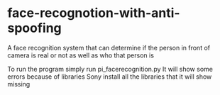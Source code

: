 # face-recognotion-with-anti-spoofing
A face recognition system that can determine if the person in front of camera is real or not as well as who that person is

To run the program simply run pi_facerecognition.py
It will show some errors because of libraries
Sony install all the libraries that it will show missing
